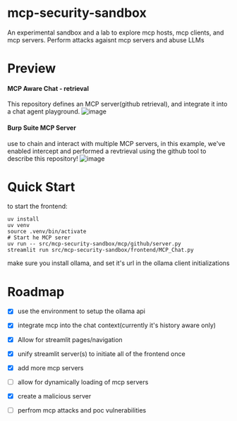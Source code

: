 # mcp-security-sandbox
An experimental sandbox and a lab to explore mcp hosts, mcp clients, and mcp servers. Perform attacks agaisnt mcp servers and abuse LLMs


# Preview
#### MCP Aware Chat - retrieval
This repository defines an MCP server(github retrieval), and integrate it into a chat agent playground.
![image](https://github.com/user-attachments/assets/a559934a-2c62-473b-b3b1-9edf54ecb024)


#### Burp Suite MCP Server
use to chain and interact with multiple MCP servers, in this example, we've enabled intercept and performed a revtrieval using the github tool to describe this repository!
![image](https://github.com/user-attachments/assets/c3369724-6520-4f7b-8257-2df28ae76f9f)


# Quick Start
to start the frontend:
```
uv install
uv venv
source .venv/bin/activate
# Start he MCP serer
uv run -- src/mcp-security-sandbox/mcp/github/server.py 
streamlit run src/mcp-security-sandbox/frontend/MCP_Chat.py
```

make sure you install ollama, and set it's url in the ollama client initializations
# Roadmap


- [x] use the environment to setup the ollama api
- [x] integrate mcp into the chat context(currently it's history aware only)
- [x] Allow for streamlit pages/navigation
- [x] unify streamlit server(s) to initiate all of the frontend once
- [x] add more mcp servers
- [ ] allow for dynamically loading of mcp servers
- [x] create a malicious server
- [ ] perfrom mcp attacks and poc vulnerabilities



